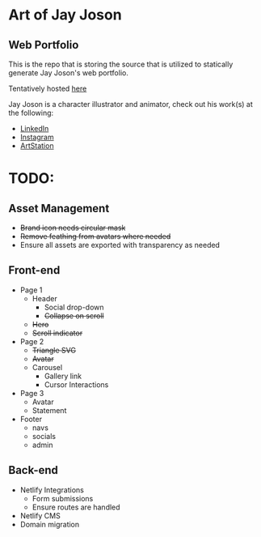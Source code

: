 # Art of Jay Joson
## Web Portfolio

This is the repo that is storing the source that is utilized to
 statically generate Jay Joson's web portfolio.
 
 Tentatively hosted [here](http://artofjayjoson.netlify.app)

 Jay Joson is a character illustrator and animator, check out his work(s)
 at the following:

 - [LinkedIn](https://www.linkedin.com/in/jayson-cabanas-joson-21a628126/)
 - [Instagram](https://www.instagram.com/artofjayjoson/)
 - [ArtStation](https://www.artstation.com/jayjoson)

# TODO:

## Asset Management
- ~~Brand icon needs circular mask~~
- ~~Remove feathing from avatars where needed~~
- Ensure all assets are exported with transparency as needed

## Front-end
- Page 1
  - Header
    - Social drop-down
    - ~~Collapse on scroll~~
  - ~~Hero~~
  - ~~Scroll indicator~~
- Page 2
  - ~~Triangle SVG~~
  - ~~Avatar~~
  - Carousel
    - Gallery link
    - Cursor Interactions
- Page 3
  - Avatar
  - Statement
- Footer
  - navs
  - socials
  - admin

## Back-end
- Netlify Integrations
  - Form submissions
  - Ensure routes are handled
- Netlify CMS
- Domain migration

